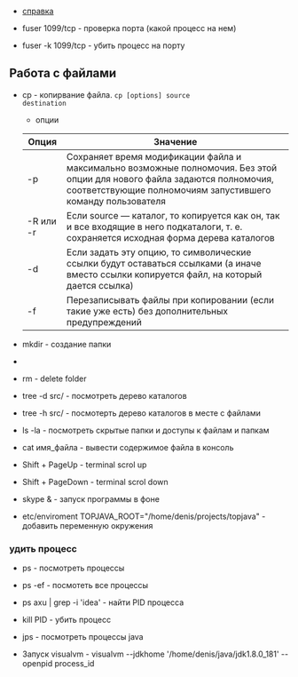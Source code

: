 - <a href="https://help.ubuntu.ru/wiki/%D0%BA%D0%BE%D0%BC%D0%B0%D0%BD%D0%B4%D0%BD%D0%B0%D1%8F_%D1%81%D1%82%D1%80%D0%BE%D0%BA%D0%B0">справка</a>

- fuser 1099/tcp - проверка порта (какой процесс на нем)
- fuser -k 1099/tcp - убить процесс на порту

## Работа с файлами
- cp - копирвание файла. <code>cp \[options] source destination</code>
    - опции
    
     Опция | Значение
    ------------ | -------------
    -p | Сохраняет время модификации файла и максимально возможные полномочия. Без этой опции для нового файла задаются полномочия, соответствующие полномочиям запустившего команду пользователя
    -R или -r | Если source — каталог, то копируется как он, так и все входящие в него подкаталоги, т. е. сохраняется исходная форма дерева каталогов
    -d | Если задать эту опцию, то символические ссылки будут оставаться ссылками (а иначе вместо ссылки копируется файл, на который дается ссылка)
    -f | Перезаписывать файлы при копировании (если такие уже есть) без дополнительных предупреждений
    
- mkdir - создание папки
-     
- rm - delete folder   
- tree -d src/ - посмотреть дерево каталогов 
- tree -h src/ - посмотерть дерево каталогов в месте с файлами
- ls -la - посмотреть скрытые папки и доступы к файлам и папкам
- cat имя_файла - вывести содержимое файла в консоль
    
- Shift + PageUp - terminal scrol up
- Shift + PageDown - terminal scrol down
- skype & - запуск программы в фоне
- etc/enviroment TOPJAVA_ROOT="/home/denis/projects/topjava" - добавить переменную окружения

### удить процесс
- ps - посмотреть процессы
- ps -ef - посмотеть все процессы
- ps axu | grep -i 'idea' - найти PID процесса
- kill PID - убить процесс

- jps - посмотреть процессы java

- Запуск visualvm - visualvm --jdkhome '/home/denis/java/jdk1.8.0_181' --openpid process_id